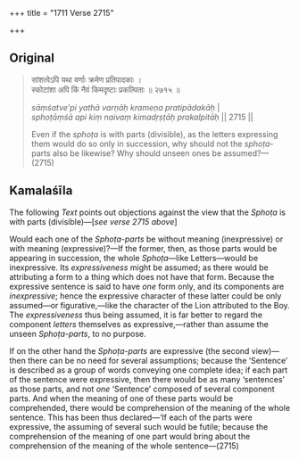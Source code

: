 +++
title = "1711 Verse 2715"

+++
## Original 
>
> सांशत्वेऽपि यथा वर्णाः क्रमेण प्रतिपादकाः ।  
> स्फोटांशा अपि किं नैवं किमदृष्टाः प्रकल्पिताः ॥ २७१५ ॥ 
>
> *sāṃśatve'pi yathā varṇāḥ krameṇa pratipādakāḥ* \|  
> *sphoṭāṃśā api kiṃ naivaṃ kimadṛṣṭāḥ prakalpitāḥ* \|\| 2715 \|\| 
>
> Even if the *sphoṭa* is with parts (divisible), as the letters expressing them would do so only in succession, why should not the *sphoṭa*-parts also be likewise? Why should unseen ones be assumed?—(2715)



## Kamalaśīla

The following *Text* points out objections against the view that the *Sphoṭa* is with parts (divisible)—[*see verse 2715 above*]

Would each one of the *Sphoṭa-parts* be without meaning (inexpressive) or with meaning (expressive)?—If the former, then, as those parts would be appearing in succession, the whole *Sphoṭa*—like Letters—would be inexpressive. Its *expressiveness* might be assumed; as there would be attributing a form to a thing which does not have that form. Because the expressive sentence is said to have *one* form only, and its components are *inexpressive*; hence the expressive character of these latter could be only assumed—or figurative,—like the character of the Lion attributed to the Boy. The *expressiveness* thus being assumed, it is far better to regard the component *letters* themselves as expressive,—rather than assume the unseen *Sphoṭa-parts*, to no purpose.

If on the other hand the *Sphoṭa-parts* are expressive (the second view)—then there can be no need for several assumptions; because the ‘Sentence’ is described as a group of words conveying one complete idea; if each part of the sentence were expressive, then there would be as many ‘sentences’ as those parts, and not *one* ‘Sentence’ composed of several component parts. And when the meaning of one of these parts would be comprehended, there would be comprehension of the meaning of the whole sentence. This has been thus declared—‘If each of the parts were expressive, the assuming of several such would be futile; because the comprehension of the meaning of one part would bring about the comprehension of the meaning of the whole sentence—(2715)


